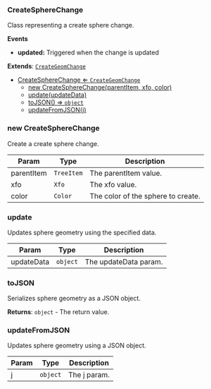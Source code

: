 <a name="CreateSphereChange"></a>

### CreateSphereChange 
Class representing a create sphere change.**Events*** **updated:** Triggered when the change is updated


**Extends**: <code>[CreateGeomChange](api/Tools\CreateTools\Change\CreateGeomChange.md)</code>  

* [CreateSphereChange ⇐ <code>CreateGeomChange</code>](#CreateSphereChange)
    * [new CreateSphereChange(parentItem, xfo, color)](#new-CreateSphereChange)
    * [update(updateData)](#update)
    * [toJSON() ⇒ <code>object</code>](#toJSON)
    * [updateFromJSON(j)](#updateFromJSON)

<a name="new_CreateSphereChange_new"></a>

### new CreateSphereChange
Create a create sphere change.


| Param | Type | Description |
| --- | --- | --- |
| parentItem | <code>TreeItem</code> | The parentItem value. |
| xfo | <code>Xfo</code> | The xfo value. |
| color | <code>Color</code> | The color of the sphere to create. |

<a name="CreateSphereChange+update"></a>

### update
Updates sphere geometry using the specified data.



| Param | Type | Description |
| --- | --- | --- |
| updateData | <code>object</code> | The updateData param. |

<a name="CreateSphereChange+toJSON"></a>

### toJSON
Serializes sphere geometry as a JSON object.


**Returns**: <code>object</code> - The return value.  
<a name="CreateSphereChange+updateFromJSON"></a>

### updateFromJSON
Updates sphere geometry using a JSON object.



| Param | Type | Description |
| --- | --- | --- |
| j | <code>object</code> | The j param. |

